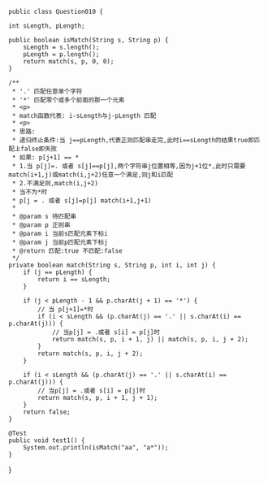     public class Question010 {

    int sLength, pLength;

    public boolean isMatch(String s, String p) {
        sLength = s.length();
        pLength = p.length();
        return match(s, p, 0, 0);
    }

    /**
     * '.' 匹配任意单个字符
     * '*' 匹配零个或多个前面的那一个元素
     * <p>
     * match函数代表: i-sLength与j-pLength 匹配
     * <p>
     * 思路:
     * 递归终止条件:当 j==pLength,代表正则匹配串走完,此时i==sLength的结果true即匹配上false即失败
     * 如果: p[j+1] == *
     * 1.当 p[j]=. 或者 s[j]==p[j],两个字符串j位置相等,因为j+1位*,此时只需要match(i+1,j)或match(i,j+2)任意一个满足,则j和i匹配
     * 2.不满足则,match(i,j+2)
     * 当不为*时
     * p[j = . 或者 s[j]=p[j] match(i+1,j+1)
     *
     * @param s 待匹配串
     * @param p 正则串
     * @param i 当前s匹配元素下标i
     * @param j 当前p匹配元素下标j
     * @return 匹配:true 不匹配:false
     */
    private boolean match(String s, String p, int i, int j) {
        if (j == pLength) {
            return i == sLength;
        }

        if (j < pLength - 1 && p.charAt(j + 1) == '*') {
            // 当 p[j+1]=*时
            if (i < sLength && (p.charAt(j) == '.' || s.charAt(i) == p.charAt(j))) {
                // 当p[j] = .或者 s[i] = p[j]时
                return match(s, p, i + 1, j) || match(s, p, i, j + 2);
            }
            return match(s, p, i, j + 2);
        }

        if (i < sLength && (p.charAt(j) == '.' || s.charAt(i) == p.charAt(j))) {
            // 当p[j] = .或者 s[i] = p[j]时
            return match(s, p, i + 1, j + 1);
        }
        return false;
    }

    @Test
    public void test1() {
        System.out.println(isMatch("aa", "a*"));
    }
}